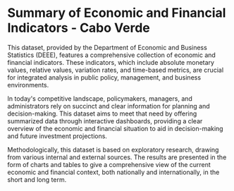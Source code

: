 # Summary of Economic and Financial Indicators - Cabo Verde
This dataset, provided by the Department of Economic and Business Statistics (DEEE), features a comprehensive collection of economic and financial indicators. These indicators, which include absolute monetary values, relative values, variation rates, and time-based metrics, are crucial for integrated analysis in public policy, management, and business environments.

In today's competitive landscape, policymakers, managers, and administrators rely on succinct and clear information for planning and decision-making. This dataset aims to meet that need by offering summarized data through interactive dashboards, providing a clear overview of the economic and financial situation to aid in decision-making and future investment projections.

Methodologically, this dataset is based on exploratory research, drawing from various internal and external sources. The results are presented in the form of charts and tables to give a comprehensive view of the current economic and financial context, both nationally and internationally, in the short and long term.
